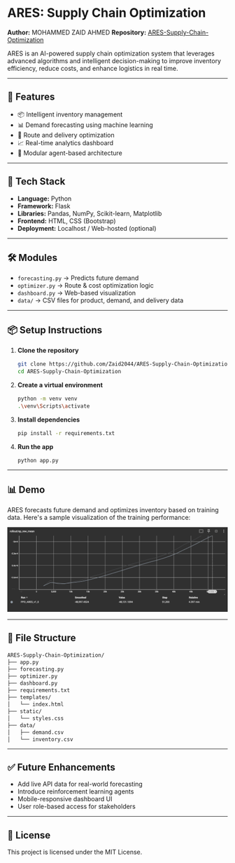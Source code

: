 # ARES: Supply Chain Optimization

**Author:** MOHAMMED ZAID AHMED
**Repository:** [ARES-Supply-Chain-Optimization](https://github.com/Zaid2044/ARES-Supply-Chain-Optimization)

ARES is an AI-powered supply chain optimization system that leverages advanced algorithms and intelligent decision-making to improve inventory efficiency, reduce costs, and enhance logistics in real time.

---

## 🚀 Features

* 📦 Intelligent inventory management
* 📊 Demand forecasting using machine learning
* 📍 Route and delivery optimization
* 📈 Real-time analytics dashboard
* 🧠 Modular agent-based architecture

---

## 🧠 Tech Stack

* **Language:** Python
* **Framework:** Flask
* **Libraries:** Pandas, NumPy, Scikit-learn, Matplotlib
* **Frontend:** HTML, CSS (Bootstrap)
* **Deployment:** Localhost / Web-hosted (optional)

---

## 🛠️ Modules

* `forecasting.py` → Predicts future demand
* `optimizer.py` → Route & cost optimization logic
* `dashboard.py` → Web-based visualization
* `data/` → CSV files for product, demand, and delivery data

---

## 📦 Setup Instructions

1. **Clone the repository**

   ```bash
   git clone https://github.com/Zaid2044/ARES-Supply-Chain-Optimization.git
   cd ARES-Supply-Chain-Optimization
   ```

2. **Create a virtual environment**

   ```bash
   python -m venv venv
   .\venv\Scripts\activate
   ```

3. **Install dependencies**

   ```bash
   pip install -r requirements.txt
   ```

4. **Run the app**

   ```bash
   python app.py
   ```

---

## 📊 Demo

ARES forecasts future demand and optimizes inventory based on training data. Here's a sample visualization of the training performance:

<p align="center">
  <img src="docs/training_graph.png" alt="Training Graph" width="600"/>
</p>

---

## 📁 File Structure

```
ARES-Supply-Chain-Optimization/
├── app.py
├── forecasting.py
├── optimizer.py
├── dashboard.py
├── requirements.txt
├── templates/
│   └── index.html
├── static/
│   └── styles.css
├── data/
│   ├── demand.csv
│   └── inventory.csv
```

---

## ✅ Future Enhancements

* Add live API data for real-world forecasting
* Introduce reinforcement learning agents
* Mobile-responsive dashboard UI
* User role-based access for stakeholders

---

## 📜 License

This project is licensed under the MIT License.

